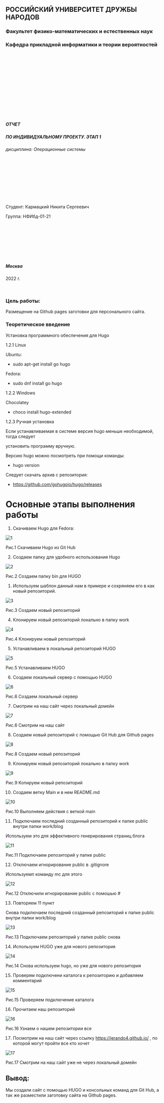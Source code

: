 ## РОССИЙСКИЙ УНИВЕРСИТЕТ ДРУЖБЫ НАРОДОВ

### Факультет физико-математических и естественных наук

### Кафедра прикладной информатики и теории вероятностей

&nbsp;

&nbsp;

&nbsp;

&nbsp;

&nbsp;

&nbsp;

&nbsp;


##### ОТЧЕТ
##### ПО ИНДИВИДУАЛЬНОМУ ПРОЕКТУ. ЭТАП 1
*дисциплина: Операционные системы*

&nbsp;

&nbsp;

&nbsp;

&nbsp;
&nbsp;
&nbsp;
&nbsp;
&nbsp;

&nbsp;

Студент: Кармацкий Никита Сергеевич

Группа: НФИбд-01-21

&nbsp;

&nbsp;

&nbsp;

&nbsp;
&nbsp;
&nbsp;
&nbsp;

##### Москва
2022 г.

&nbsp;
&nbsp;
&nbsp;
&nbsp;&nbsp;
&nbsp;&nbsp;
&nbsp;&nbsp;
&nbsp;&nbsp;
&nbsp;


### Цель работы:

Размещение на Github pages заготовки для персонального сайта.

### Теоретическое введение

Установка программного обеспечения для Hugo

1.2.1 Linux

Ubuntu:

- sudo apt-get install go hugo

Fedora:

- sudo dnf install go hugo

1.2.2 Windows

Chocolatey

- choco install hugo-extended

1.2.3 Ручная установка

Если устанавливаемая в системе версия hugo меньше необходимой, тогда следует 

установить программу вручную.

Версию hugo можно посмотреть при помощи команды:

- hugo version

Следует скачать архив с репозитория: 

- https://github.com/gohugoio/hugo/releases

# Основные этапы выполнения работы

1. Скачиваем Hugo для Fedora: 

![1](screens/1.png)

Рис.1 Скачиваем Hugo из Git Hub

2. Создаем папку для удобного использования Hugo

![2](screens/2.png)

Рис.2 Создаем папку bin для HUGO

1. Используем шаблон данный нам в примере и сохряняем его в как новый
репозиторий.

![3](screens/3.png)

Рис.3 Создаем новый репозиторий

4. Клонируем новый репозиторий локально в папку work

![4](screens/4.png)

Рис.4 Клонируем новый репозиторий

5. Устанавливаем в локальный репозиторий HUGO

![5](screens/5.png)

Рис.5 Устанавливаем HUGO

6. Создаем локальный сервер с помощью HUGO

![6](screens/6.png)

Рис.6 Создаем локальный сервер

7. Смотрим на наш сайт через локальный домейн 

![7](screens/7.png)

Рис.6 Смотрим на наш сайт 

8. Создаем новый репозиторий с помощью Git Hub для Github pages

![8](screens/8.png)

Рис.8 Создаем новый репозиторий

9. Клонируем новый репозиторий локально в папку work

![9](screens/9.png)

Рис.9 Копируем новый репозиторий

10. Создаем ветку Main и в нем README.md

![10](screens/10.png)

Рис.10 Выполняем действия с веткой main

11. Подключаем последний созданный репозиторий к папке public внутри папки work/blog 

Используем это для эффективного генерирования страниц блога 

![11](screens/11.png)

Рис.11 Подключаем репозиторий у папке public

12. Отключаем игнорирование public в .gitignore

Используемп команду mc для этого

![12](screens/12.png)

Рис.12 Отключили игнорирование public с помошью # 

13. Повторяем 11 пункт

Снова подключаем последний созданный репозиторий к папке public внутри папки work/blog

![13](screens/13.png)

Рис.13 Подключаем репозиторий у папке public снова

14. Используем HUGO уже для нового репозитория 

![14](screens/14.png)

Рис.14 Снова используем hugo, но уже для нового репозитория

15. Проверям подключени каталога к репозиторию и добавляем комментарий

![15](screens/15.png)

Рис.15 Проверяем подключение каталога

16. Прочитаем наш репозиторий 

![16](screens/16.png)

Рис.16 Узнаем о нашем репозитории все

17. Посмотрим на наш сайт через ссылку https://jerando4.github.io/ , по которой могут пройти все кто хочет

![17](screens/17.png)

Рис.17 Смотрим на наш сайт уже не через локальный домейн

## Вывод: 

Мы создали сайт с помощью HUGO и консольных команд для Git Hub, а так же разместили заготовку сайта на Github pages.



